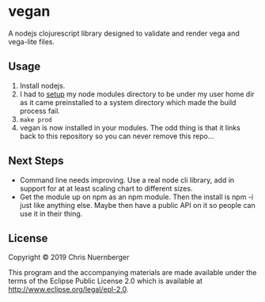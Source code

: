 # vegan

A nodejs clojurescript library designed to validate and render vega and vega-lite
files.

## Usage

1.  Install nodejs.
2.  I had to [setup](http://npm.github.io/installation-setup-docs/installing/a-note-on-permissions.html) 
	my node modules directory to be under my user home dir as it came preinstalled to 
	a system directory which made the build process fail.
3.  `make prod`
4.  vegan is now installed in your modules.  The odd thing is that it links back
    to this repository so you can never remove this repo...


## Next Steps

* Command line needs improving.  Use a real node cli library, add in support for at
at least scaling chart to different sizes.
* Get the module up on npm as an npm module.  Then the install is npm -i just like 
  anything else.  Maybe then have a public API on it so people can use it in their
  thing.


## License

Copyright © 2019 Chris Nuernberger

This program and the accompanying materials are made available under the
terms of the Eclipse Public License 2.0 which is available at
http://www.eclipse.org/legal/epl-2.0.
